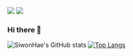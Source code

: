 <a href="https://siwonhae.notion.site/HOME-805df9328054431e9da6d738dd2ee2ab" target="_blank"><img src="https://img.shields.io/badge/NOTION-000000?style=flat-square&logo=Notion&logoColor=white"/></a> 
<a href="https://karen0117.tistory.com/" target="_blank"><img src="https://img.shields.io/badge/BLOG-FF5722]?style=flat-square&logo=Blogger]&logoColor=white"/></a> 

### Hi there 👋

![SiwonHae's GitHub stats](https://github-readme-stats.vercel.app/api?username=SiwonHae&show_icons=true&theme=react)
[![Top Langs](https://github-readme-stats.vercel.app/api/top-langs/?username=SiwonHae&show_icons=true&hide_border=true&title_color=004386&icon_color=004386&layout=compact)](https://github.com/SiwonHae)
